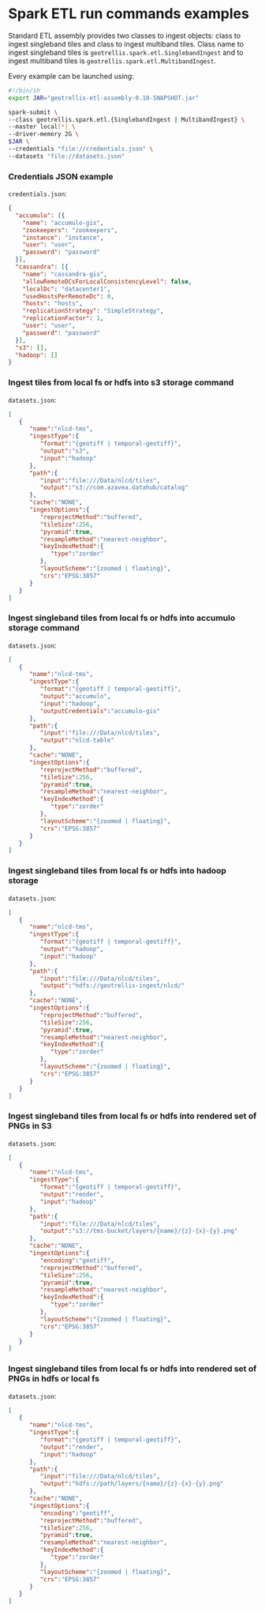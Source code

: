 # Spark ETL run commands examples

Standard ETL assembly provides two classes to ingest objects: class to ingest singleband tiles and class to ingest multiband tiles.
Class name to ingest singleband tiles is `geotrellis.spark.etl.SinglebandIngest` and to ingest multiband tiles is `geotrellis.spark.etl.MultibandIngest`.

Every example can be launched using:

```sh
#!/bin/sh
export JAR="geotrellis-etl-assembly-0.10-SNAPSHOT.jar"

spark-submit \
--class geotrellis.spark.etl.{SinglebandIngest | MultibandIngest} \
--master local[*] \
--driver-memory 2G \
$JAR \
--credentials "file://credentials.json" \
--datasets "file://datasets.json"
```

### Credentials JSON example

`credentials.json`:

```json
{
  "accumulo": [{
    "name": "accumulo-gis",
    "zookeepers": "zookeepers",
    "instance": "instance",
    "user": "user",
    "password": "password"
  }],
  "cassandra": [{
    "name": "cassandra-gis",
    "allowRemoteDCsForLocalConsistencyLevel": false,
    "localDc": "datacenter1",
    "usedHostsPerRemoteDc": 0,
    "hosts": "hosts",
    "replicationStrategy": "SimpleStrategy",
    "replicationFactor": 1,
    "user": "user",
    "password": "password"
  }],
  "s3": [],
  "hadoop": []
}
```


### Ingest tiles from local fs or hdfs into s3 storage command

`datasets.json`:

```json
[
   {  
      "name":"nlcd-tms",
      "ingestType":{  
         "format":"{geotiff | temporal-geotiff}",         
         "output":"s3",         
         "input":"hadoop"
      },
      "path":{  
         "input":"file:///Data/nlcd/tiles",
         "output":"s3://com.azavea.datahub/catalog"
      },
      "cache":"NONE",
      "ingestOptions":{           
         "reprojectMethod":"buffered",         
         "tileSize":256,         
         "pyramid":true,
         "resampleMethod":"nearest-neighbor",
         "keyIndexMethod":{  
            "type":"zorder"
         },
         "layoutScheme":"{zoomed | floating}",         
         "crs":"EPSG:3857"
      }
   }
]
```

### Ingest singleband tiles from local fs or hdfs into accumulo storage command

`datasets.json`:

```json
[
   {  
      "name":"nlcd-tms",
      "ingestType":{  
         "format":"{geotiff | temporal-geotiff}",         
         "output":"accumulo",         
         "input":"hadoop",
         "outputCredentials":"accumulo-gis"
      },
      "path":{  
         "input":"file:///Data/nlcd/tiles",
         "output":"nlcd-table"
      },
      "cache":"NONE",
      "ingestOptions":{           
         "reprojectMethod":"buffered",         
         "tileSize":256,         
         "pyramid":true,
         "resampleMethod":"nearest-neighbor",
         "keyIndexMethod":{  
            "type":"zorder"
         },
         "layoutScheme":"{zoomed | floating}",         
         "crs":"EPSG:3857"
      }
   }
]
```

### Ingest singleband tiles from local fs or hdfs into hadoop storage

`datasets.json`:

```json
[
   {  
      "name":"nlcd-tms",
      "ingestType":{  
         "format":"{geotiff | temporal-geotiff}",         
         "output":"hadoop",         
         "input":"hadoop"
      },
      "path":{  
         "input":"file:///Data/nlcd/tiles",
         "output":"hdfs://geotrellis-ingest/nlcd/"
      },
      "cache":"NONE",
      "ingestOptions":{           
         "reprojectMethod":"buffered",         
         "tileSize":256,         
         "pyramid":true,
         "resampleMethod":"nearest-neighbor",
         "keyIndexMethod":{  
            "type":"zorder"
         },
         "layoutScheme":"{zoomed | floating}",         
         "crs":"EPSG:3857"
      }
   }
]
```

### Ingest singleband tiles from local fs or hdfs into rendered set of PNGs in S3

`datasets.json`:

```json
[
   {  
      "name":"nlcd-tms",
      "ingestType":{  
         "format":"{geotiff | temporal-geotiff}",         
         "output":"render",         
         "input":"hadoop"
      },
      "path":{  
         "input":"file:///Data/nlcd/tiles",
         "output":"s3://tms-bucket/layers/{name}/{z}-{x}-{y}.png"
      },
      "cache":"NONE",
      "ingestOptions":{   
         "encoding":"geotiff",
         "reprojectMethod":"buffered",         
         "tileSize":256,         
         "pyramid":true,
         "resampleMethod":"nearest-neighbor",
         "keyIndexMethod":{  
            "type":"zorder"
         },
         "layoutScheme":"{zoomed | floating}",         
         "crs":"EPSG:3857"
      }
   }
]
```

### Ingest singleband tiles from local fs or hdfs into rendered set of PNGs in hdfs or local fs

`datasets.json`:

```json
[
   {  
      "name":"nlcd-tms",
      "ingestType":{  
         "format":"{geotiff | temporal-geotiff}",         
         "output":"render",         
         "input":"hadoop"
      },
      "path":{  
         "input":"file:///Data/nlcd/tiles",
         "output":"hdfs://path/layers/{name}/{z}-{x}-{y}.png"
      },
      "cache":"NONE",
      "ingestOptions":{   
         "encoding":"geotiff",
         "reprojectMethod":"buffered",         
         "tileSize":256,         
         "pyramid":true,
         "resampleMethod":"nearest-neighbor",
         "keyIndexMethod":{  
            "type":"zorder"
         },
         "layoutScheme":"{zoomed | floating}",         
         "crs":"EPSG:3857"
      }
   }
]
```
